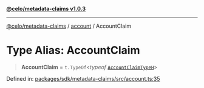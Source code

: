 [**@celo/metadata-claims v1.0.3**](../../README.md)

***

[@celo/metadata-claims](../../README.md) / [account](../README.md) / AccountClaim

# Type Alias: AccountClaim

> **AccountClaim** = `t.TypeOf`\<*typeof* [`AccountClaimTypeH`](../variables/AccountClaimTypeH.md)\>

Defined in: [packages/sdk/metadata-claims/src/account.ts:35](https://github.com/celo-org/developer-tooling/blob/master/packages/sdk/metadata-claims/src/account.ts#L35)

